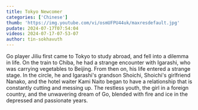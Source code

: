 ```yaml
---
title: Tokyo Newcomer
categories: ['Chinese']
thumb: 'https://img.youtube.com/vi/osmUFPU44uk/maxresdefault.jpg'
pudate: 2024-07-17T07:54:04
videos: 2024-07-17-07-53-07
author: tin-sokhavuth
---
```

Go player Jiliu first came to Tokyo to study abroad, and fell into a dilemma in life. On the train to Chiba, he had a strange encounter with Igarashi, who was carrying vegetables to Beijing. From then on, his life entered a strange stage. In the circle, he and Igarashi's grandson Shoichi, Shoichi's girlfriend Nanako, and the hotel waiter Kami Naito began to have a relationship that is constantly cutting and messing up. The restless youth, the girl in a foreign country, and the unwavering dream of Go, blended with fire and ice in the depressed and passionate years.